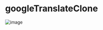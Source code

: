 # googleTranslateClone

![image](https://user-images.githubusercontent.com/83596975/229863063-d6e25341-0648-487d-af31-46440dd54aa9.png)
